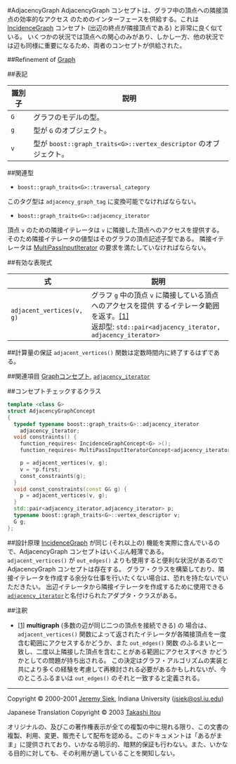 #AdjacencyGraph
AdjacencyGraph コンセプトは、グラフ中の頂点への隣接頂点の効率的なアクセス のためのインターフェースを供給する。これは [IncidenceGraph](./IncidenceGraph.md) コンセプト (出辺の終点が隣接頂点である) と非常に良く似ている。 いくつかの状況では頂点への関心のみがあり、しかし一方、他の状況では辺も同様に重要になるため、両者のコンセプトが供給された。


##Refinement of
[Graph](./Graph.md)


##表記

| 識別子 | 説明 |
|--------|------|
| `G`    | グラフのモデルの型。 |
| `g`    | 型が `G` のオブジェクト。 |
| `v`    | 型が `boost::graph_traits<G>::vertex_descriptor` のオブジェクト。 |


##関連型

- `boost::graph_traits<G>::traversal_category`

このタグ型は `adjacency_graph_tag` に変換可能でなければならない。


- `boost::graph_traits<G>::adjacency_iterator`

頂点 `v` のための隣接イテレータは `v` に隣接した頂点へのアクセスを提供する。そのため隣接イテレータの値型はそのグラフの頂点記述子型である。 隣接イテレータは [MultiPassInputIterator](../utility/MultiPassInputIterator.md) の要求を満たしていなければならない。


##有効な表現式

| 式 | 説明 |
|----|------|
| `adjacent_vertices(v, g)` | グラフ `g` 中の頂点 `v` に隣接している頂点へのアクセスを提供 するイテレータ範囲を返す。[[1]](#note1)<br/> 返却型: `std::pair<adjacency_iterator, adjacency_iterator>` |


##計算量の保証
`adjacent_vertices()` 関数は定数時間内に終了するはずである。


##関連項目
[Graphコンセプト](./Graph.md), [`adjacency_iterator`](./adjacency_iterator.md)


##コンセプトチェックするクラス

```cpp
template <class G>
struct AdjacencyGraphConcept
{
  typedef typename boost::graph_traits<G>::adjacency_iterator
    adjacency_iterator;
  void constraints() {
    function_requires< IncidenceGraphConcept<G> >();
    function_requires< MultiPassInputIteratorConcept<adjacency_iterator> >();

    p = adjacent_vertices(v, g);
    v = *p.first;
    const_constraints(g);
  }
  void const_constraints(const G& g) {
    p = adjacent_vertices(v, g);
  }
  std::pair<adjacency_iterator,adjacency_iterator> p;
  typename boost::graph_traits<G>::vertex_descriptor v;
  G g;
};
```


##設計原理
[IncidenceGraph](./IncidenceGraph.md) が同じ (それ以上の) 機能を実際に含んでいるので、AdjacencyGraph コンセプトはいくぶん軽薄である。 `adjacent_vertices()` が `out_edges()` よりも使用すると便利な状況があるので AdjacencyGraph コンセプトは存在する。 グラフ・クラスを構築しており、隣接イテレータを作成する余分な仕事を行いたくない場合は、恐れを持たないでいただきたい。 出辺イテレータから隣接イテレータを作成するために使用できる[`adjacency_iterator`](./adjacency_iterator.md)と名付けられたアダプタ・クラスがある。


##注釈
- <a name="note1" href="#note1">[1]</a> **multigraph** (多数の辺が同じ二つの頂点を接続できる) の 場合は、`adjacent_vertices()` 関数によって返されたイテレータが各隣接頂点を一度含む範囲にアクセスするかどうか、また `out_edges()` 関数 のふるまいと一致し、二度以上隣接した頂点を含むことがある範囲にアクセスすべき かどうかとしての問題が持ち出される。 この決定はグラフ・アルゴリズムの実装と共により多くの経験を考慮して再検討される必要があるかもしれないが、今のところふるまいは `out_edges()` のそれと一致すると定義される。


***
Copyright © 2000-2001 [Jeremy Siek](http://www.boost.org/doc/libs/1_31_0/people/jeremy_siek.htm), Indiana University (<jsiek@osl.iu.edu>)

Japanese Translation Copyright © 2003 [Takashi Itou](takashi-it@po6.nsk.ne.jp)

オリジナルの、及びこの著作権表示が全ての複製の中に現れる限り、この文書の複製、利用、変更、販売そして配布を認める。このドキュメントは「あるがまま」に提供されており、いかなる明示的、暗黙的保証も行わない。また、いかなる目的に対しても、その利用が適していることを関知しない。

